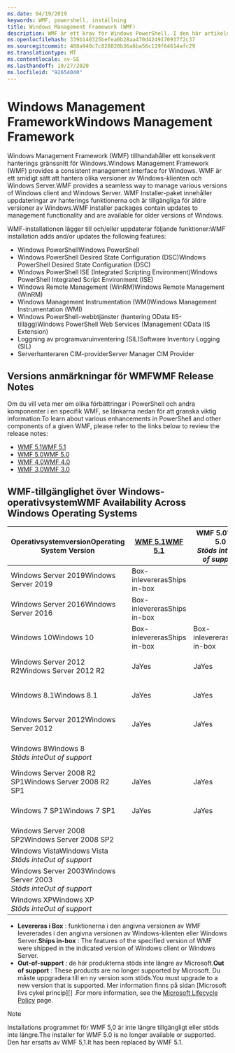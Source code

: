 ```yaml
---
ms.date: 04/19/2019
keywords: WMF, powershell, inställning
title: Windows Management Framework (WMF)
description: WMF är ett krav för Windows PowerShell. I den här artikeln visas historiken över WMF-versioner och innehåller information om hur du hittar och installerar WMF.
ms.openlocfilehash: 339b140325befea0b28aa470d4249170937f2c37
ms.sourcegitcommit: 488a940c7c828820b36a6ba56c119f64614afc29
ms.translationtype: MT
ms.contentlocale: sv-SE
ms.lasthandoff: 10/27/2020
ms.locfileid: "92654040"
---
```

# <a name="windows-management-framework"></a><span data-ttu-id="49a04-105">Windows Management Framework</span><span class="sxs-lookup"><span data-stu-id="49a04-105">Windows Management Framework</span></span>

<span data-ttu-id="49a04-106">Windows Management Framework (WMF) tillhandahåller ett konsekvent hanterings gränssnitt för Windows.</span><span class="sxs-lookup"><span data-stu-id="49a04-106">Windows Management Framework (WMF) provides a consistent management interface for Windows.</span></span> <span data-ttu-id="49a04-107">WMF är ett smidigt sätt att hantera olika versioner av Windows-klienten och Windows Server.</span><span class="sxs-lookup"><span data-stu-id="49a04-107">WMF provides a seamless way to manage various versions of Windows client and Windows Server.</span></span> <span data-ttu-id="49a04-108">WMF Installer-paket innehåller uppdateringar av hanterings funktionerna och är tillgängliga för äldre versioner av Windows.</span><span class="sxs-lookup"><span data-stu-id="49a04-108">WMF installer packages contain updates to management functionality and are available for older versions of Windows.</span></span>

<span data-ttu-id="49a04-109">WMF-installationen lägger till och/eller uppdaterar följande funktioner:</span><span class="sxs-lookup"><span data-stu-id="49a04-109">WMF installation adds and/or updates the following features:</span></span>

- <span data-ttu-id="49a04-110">Windows PowerShell</span><span class="sxs-lookup"><span data-stu-id="49a04-110">Windows PowerShell</span></span>
- <span data-ttu-id="49a04-111">Windows PowerShell Desired State Configuration (DSC)</span><span class="sxs-lookup"><span data-stu-id="49a04-111">Windows PowerShell Desired State Configuration (DSC)</span></span>
- <span data-ttu-id="49a04-112">Windows PowerShell ISE (Integrated Scripting Environment)</span><span class="sxs-lookup"><span data-stu-id="49a04-112">Windows PowerShell Integrated Script Environment (ISE)</span></span>
- <span data-ttu-id="49a04-113">Windows Remote Management (WinRM)</span><span class="sxs-lookup"><span data-stu-id="49a04-113">Windows Remote Management (WinRM)</span></span>
- <span data-ttu-id="49a04-114">Windows Management Instrumentation (WMI)</span><span class="sxs-lookup"><span data-stu-id="49a04-114">Windows Management Instrumentation (WMI)</span></span>
- <span data-ttu-id="49a04-115">Windows PowerShell-webbtjänster (hantering OData IIS-tillägg)</span><span class="sxs-lookup"><span data-stu-id="49a04-115">Windows PowerShell Web Services (Management OData IIS Extension)</span></span>
- <span data-ttu-id="49a04-116">Loggning av programvaruinventering (SIL)</span><span class="sxs-lookup"><span data-stu-id="49a04-116">Software Inventory Logging (SIL)</span></span>
- <span data-ttu-id="49a04-117">Serverhanteraren CIM-provider</span><span class="sxs-lookup"><span data-stu-id="49a04-117">Server Manager CIM Provider</span></span>

## <a name="wmf-release-notes"></a><span data-ttu-id="49a04-118">Versions anmärkningar för WMF</span><span class="sxs-lookup"><span data-stu-id="49a04-118">WMF Release Notes</span></span>

<span data-ttu-id="49a04-119">Om du vill veta mer om olika förbättringar i PowerShell och andra komponenter i en specifik WMF, se länkarna nedan för att granska viktig information:</span><span class="sxs-lookup"><span data-stu-id="49a04-119">To learn about various enhancements in PowerShell and other components of a given WMF, please refer to the links below to review the release notes:</span></span>

- [<span data-ttu-id="49a04-120">WMF 5.1</span><span class="sxs-lookup"><span data-stu-id="49a04-120">WMF 5.1</span></span>](whats-new/release-notes.md#wmf-51-changes)
- [<span data-ttu-id="49a04-121">WMF 5.0</span><span class="sxs-lookup"><span data-stu-id="49a04-121">WMF 5.0</span></span>](whats-new/release-notes.md#wmf-50-changes)
- [<span data-ttu-id="49a04-122">WMF 4,0</span><span class="sxs-lookup"><span data-stu-id="49a04-122">WMF 4.0</span></span>](https://download.microsoft.com/download/3/D/6/3D61D262-8549-4769-A660-230B67E15B25/Windows%20Management%20Framework%204%200%20Release%20Notes.docx)
- [<span data-ttu-id="49a04-123">WMF 3,0</span><span class="sxs-lookup"><span data-stu-id="49a04-123">WMF 3.0</span></span>](https://download.microsoft.com/download/E/7/6/E76850B8-DA6E-4FF5-8CCE-A24FC513FD16/WMF%203%20Release%20Notes.docx)

## <a name="wmf-availability-across-windows-operating-systems"></a><span data-ttu-id="49a04-124">WMF-tillgänglighet över Windows-operativsystem</span><span class="sxs-lookup"><span data-stu-id="49a04-124">WMF Availability Across Windows Operating Systems</span></span>

|        <span data-ttu-id="49a04-125">Operativsystemversion</span><span class="sxs-lookup"><span data-stu-id="49a04-125">Operating System Version</span></span>         | <span data-ttu-id="49a04-126">[WMF 5.1][]</span><span class="sxs-lookup"><span data-stu-id="49a04-126">[WMF 5.1][]</span></span>  | <span data-ttu-id="49a04-127">WMF 5.0</span><span class="sxs-lookup"><span data-stu-id="49a04-127">WMF 5.0</span></span><br><span data-ttu-id="49a04-128">*Stöds inte*</span><span class="sxs-lookup"><span data-stu-id="49a04-128">*Out of support*</span></span> | <span data-ttu-id="49a04-129">[WMF 4,0][]</span><span class="sxs-lookup"><span data-stu-id="49a04-129">[WMF 4.0][]</span></span>  | <span data-ttu-id="49a04-130">[WMF 3,0][]</span><span class="sxs-lookup"><span data-stu-id="49a04-130">[WMF 3.0][]</span></span>  | <span data-ttu-id="49a04-131">[WMF 2,0][]</span><span class="sxs-lookup"><span data-stu-id="49a04-131">[WMF 2.0][]</span></span>  |
| --------------------------------------- | ------------ | --------------------------- | ------------ | ------------ | ------------ |
| <span data-ttu-id="49a04-132">Windows Server 2019</span><span class="sxs-lookup"><span data-stu-id="49a04-132">Windows Server 2019</span></span>                     | <span data-ttu-id="49a04-133">Box-inlevereras</span><span class="sxs-lookup"><span data-stu-id="49a04-133">Ships in-box</span></span> |                             |              |              |              |
| <span data-ttu-id="49a04-134">Windows Server 2016</span><span class="sxs-lookup"><span data-stu-id="49a04-134">Windows Server 2016</span></span>                     | <span data-ttu-id="49a04-135">Box-inlevereras</span><span class="sxs-lookup"><span data-stu-id="49a04-135">Ships in-box</span></span> |                             |              |              |              |
| <span data-ttu-id="49a04-136">Windows 10</span><span class="sxs-lookup"><span data-stu-id="49a04-136">Windows 10</span></span>                              | <span data-ttu-id="49a04-137">Box-inlevereras</span><span class="sxs-lookup"><span data-stu-id="49a04-137">Ships in-box</span></span> | <span data-ttu-id="49a04-138">Box-inlevereras</span><span class="sxs-lookup"><span data-stu-id="49a04-138">Ships in-box</span></span>                |              |              |              |
| <span data-ttu-id="49a04-139">Windows Server 2012 R2</span><span class="sxs-lookup"><span data-stu-id="49a04-139">Windows Server 2012 R2</span></span>                  | <span data-ttu-id="49a04-140">Ja</span><span class="sxs-lookup"><span data-stu-id="49a04-140">Yes</span></span>          | <span data-ttu-id="49a04-141">Ja</span><span class="sxs-lookup"><span data-stu-id="49a04-141">Yes</span></span>                         | <span data-ttu-id="49a04-142">Box-inlevereras</span><span class="sxs-lookup"><span data-stu-id="49a04-142">Ships in-box</span></span> |              |              |
| <span data-ttu-id="49a04-143">Windows 8.1</span><span class="sxs-lookup"><span data-stu-id="49a04-143">Windows 8.1</span></span>                             | <span data-ttu-id="49a04-144">Ja</span><span class="sxs-lookup"><span data-stu-id="49a04-144">Yes</span></span>          | <span data-ttu-id="49a04-145">Ja</span><span class="sxs-lookup"><span data-stu-id="49a04-145">Yes</span></span>                         | <span data-ttu-id="49a04-146">Box-inlevereras</span><span class="sxs-lookup"><span data-stu-id="49a04-146">Ships in-box</span></span> |              |              |
| <span data-ttu-id="49a04-147">Windows Server 2012</span><span class="sxs-lookup"><span data-stu-id="49a04-147">Windows Server 2012</span></span>                     | <span data-ttu-id="49a04-148">Ja</span><span class="sxs-lookup"><span data-stu-id="49a04-148">Yes</span></span>          | <span data-ttu-id="49a04-149">Ja</span><span class="sxs-lookup"><span data-stu-id="49a04-149">Yes</span></span>                         | <span data-ttu-id="49a04-150">Ja</span><span class="sxs-lookup"><span data-stu-id="49a04-150">Yes</span></span>          | <span data-ttu-id="49a04-151">Box-inlevereras</span><span class="sxs-lookup"><span data-stu-id="49a04-151">Ships in-box</span></span> |              |
| <span data-ttu-id="49a04-152">Windows 8</span><span class="sxs-lookup"><span data-stu-id="49a04-152">Windows 8</span></span><br><span data-ttu-id="49a04-153">*Stöds inte*</span><span class="sxs-lookup"><span data-stu-id="49a04-153">*Out of support*</span></span>           |              |                             |              | <span data-ttu-id="49a04-154">Box-inlevereras</span><span class="sxs-lookup"><span data-stu-id="49a04-154">Ships in-box</span></span> |              |
| <span data-ttu-id="49a04-155">Windows Server 2008 R2 SP1</span><span class="sxs-lookup"><span data-stu-id="49a04-155">Windows Server 2008 R2 SP1</span></span>              | <span data-ttu-id="49a04-156">Ja</span><span class="sxs-lookup"><span data-stu-id="49a04-156">Yes</span></span>          | <span data-ttu-id="49a04-157">Ja</span><span class="sxs-lookup"><span data-stu-id="49a04-157">Yes</span></span>                         | <span data-ttu-id="49a04-158">Ja</span><span class="sxs-lookup"><span data-stu-id="49a04-158">Yes</span></span>          | <span data-ttu-id="49a04-159">Ja</span><span class="sxs-lookup"><span data-stu-id="49a04-159">Yes</span></span>          | <span data-ttu-id="49a04-160">Box-inlevereras</span><span class="sxs-lookup"><span data-stu-id="49a04-160">Ships in-box</span></span> |
| <span data-ttu-id="49a04-161">Windows 7 SP1</span><span class="sxs-lookup"><span data-stu-id="49a04-161">Windows 7 SP1</span></span>                           | <span data-ttu-id="49a04-162">Ja</span><span class="sxs-lookup"><span data-stu-id="49a04-162">Yes</span></span>          | <span data-ttu-id="49a04-163">Ja</span><span class="sxs-lookup"><span data-stu-id="49a04-163">Yes</span></span>                         | <span data-ttu-id="49a04-164">Ja</span><span class="sxs-lookup"><span data-stu-id="49a04-164">Yes</span></span>          | <span data-ttu-id="49a04-165">Ja</span><span class="sxs-lookup"><span data-stu-id="49a04-165">Yes</span></span>          | <span data-ttu-id="49a04-166">Box-inlevereras</span><span class="sxs-lookup"><span data-stu-id="49a04-166">Ships in-box</span></span> |
| <span data-ttu-id="49a04-167">Windows Server 2008 SP2</span><span class="sxs-lookup"><span data-stu-id="49a04-167">Windows Server 2008 SP2</span></span>                 |              |                             |              | <span data-ttu-id="49a04-168">Ja</span><span class="sxs-lookup"><span data-stu-id="49a04-168">Yes</span></span>          | <span data-ttu-id="49a04-169">Ja</span><span class="sxs-lookup"><span data-stu-id="49a04-169">Yes</span></span>          |
| <span data-ttu-id="49a04-170">Windows Vista</span><span class="sxs-lookup"><span data-stu-id="49a04-170">Windows Vista</span></span><br><span data-ttu-id="49a04-171">*Stöds inte*</span><span class="sxs-lookup"><span data-stu-id="49a04-171">*Out of support*</span></span>       |              |                             |              |              | <span data-ttu-id="49a04-172">Ja</span><span class="sxs-lookup"><span data-stu-id="49a04-172">Yes</span></span>          |
| <span data-ttu-id="49a04-173">Windows Server 2003</span><span class="sxs-lookup"><span data-stu-id="49a04-173">Windows Server 2003</span></span><br><span data-ttu-id="49a04-174">*Stöds inte*</span><span class="sxs-lookup"><span data-stu-id="49a04-174">*Out of support*</span></span> |              |                             |              |              | <span data-ttu-id="49a04-175">Ja</span><span class="sxs-lookup"><span data-stu-id="49a04-175">Yes</span></span>          |
| <span data-ttu-id="49a04-176">Windows XP</span><span class="sxs-lookup"><span data-stu-id="49a04-176">Windows XP</span></span><br><span data-ttu-id="49a04-177">*Stöds inte*</span><span class="sxs-lookup"><span data-stu-id="49a04-177">*Out of support*</span></span>          |              |                             |              | <span data-ttu-id="49a04-178">Ja</span><span class="sxs-lookup"><span data-stu-id="49a04-178">Yes</span></span>          | <span data-ttu-id="49a04-179">Ja</span><span class="sxs-lookup"><span data-stu-id="49a04-179">Yes</span></span>          |

- <span data-ttu-id="49a04-180">**Levereras i Box** : funktionerna i den angivna versionen av WMF levererades i den angivna versionen av Windows-klienten eller Windows Server.</span><span class="sxs-lookup"><span data-stu-id="49a04-180">**Ships in-box** : The features of the specified version of WMF were shipped in the indicated version of Windows client or Windows Server.</span></span>
- <span data-ttu-id="49a04-181">**Out-of-support** : de här produkterna stöds inte längre av Microsoft.</span><span class="sxs-lookup"><span data-stu-id="49a04-181">**Out of support** : These products are no longer supported by Microsoft.</span></span> <span data-ttu-id="49a04-182">Du måste uppgradera till en ny version som stöds.</span><span class="sxs-lookup"><span data-stu-id="49a04-182">You must upgrade to a new version that is supported.</span></span> <span data-ttu-id="49a04-183">Mer information finns på sidan [Microsoft livs cykel princip][] .</span><span class="sxs-lookup"><span data-stu-id="49a04-183">For more information, see the [Microsoft Lifecycle Policy][] page.</span></span>

> [!NOTE]
> <span data-ttu-id="49a04-184">Installations programmet för WMF 5,0 är inte längre tillgängligt eller stöds inte längre.</span><span class="sxs-lookup"><span data-stu-id="49a04-184">The installer for WMF 5.0 is no longer available or supported.</span></span> <span data-ttu-id="49a04-185">Den har ersatts av WMF 5,1.</span><span class="sxs-lookup"><span data-stu-id="49a04-185">It has been replaced by WMF 5.1.</span></span>

[Microsofts livscykelprincip]: https://support.microsoft.com/lifecycle
[Microsoft Lifecycle Policy]: https://support.microsoft.com/lifecycle
[WMF 5.1]: https://aka.ms/wmf51download
[WMF 4,0]: https://aka.ms/wmf4download
[WMF 4.0]: https://aka.ms/wmf4download
[WMF 3,0]: https://aka.ms/wmf3download
[WMF 3.0]: https://aka.ms/wmf3download
[WMF 2,0]: https://aka.ms/wmf2download
[WMF 2.0]: https://aka.ms/wmf2download
